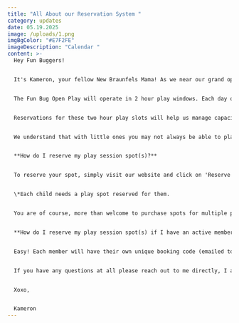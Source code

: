 ```yaml
---
title: "All About our Reservation System "
category: updates
date: 05.19.2025
image: /uploads/1.png
imgBgColor: "#E7F2FE"
imageDescription: "Calendar "
content: >-
  Hey Fun Buggers! 


  It's Kameron, your fellow New Braunfels Mama! As we near our grand opening, I want to take a moment to go over our reservation system with you all. 


  The Fun Bug Open Play will operate in 2 hour play windows. Each day of the week has slightly different hours, so please refer to our hours of operation to determine what play slot is best for you and your littles. 


  Reservations for these two hour play slots will help us manage capacity to ensure a safe and enjoyable experience for everyone. Our space is subject to fire code regulations, which limit the number of guests we can accommodate at one time. By reserving your spot via our website, you can guarantee entry and avoid potential disappointment if we reach capacity. While we welcome walk-ins, availability is not guaranteed, so a reservation is the best way to secure your visit.


  We understand that with little ones you may not always be able to plan ahead. If you haven't reserved a spot ahead of time, you can check our reservation portal via our website to see if and how many spots are left for your preferred time. If we have spots open, you are more than welcome to come on in! However, in order to accomodate the play session following yours, if you and your littles arrive after the start time of the current session you will only be able to play until the end of it (and not the full two hours). 


  **How do I reserve my play session spot(s)?**


  To reserve your spot, simply visit our website and click on 'Reserve Play Time' on our home page. This will take you to our reservation portal where you can choose your preferred date and time, as well as complete your payment. You may arrive 10 minutes prior to the start of your play session. When you arrive at our studio, please check in at the front desk and complete any necessary waivers. A staff member will announce 10 minutes prior to the end of your play session to begin gathering your kids and belongings so that we can get ready for the next group. 


  \*Each child needs a play spot reserved for them.


  You are of course, more than welcome to purchase spots for multiple play sessions if your kids would like more than 2 hours to play. 


  **How do I reserve my play session spot(s) if I have an active membership?**


  Easy! Each member will have their own unique booking code (emailed to them at the time of purchasing membership) for play reservations. Simply follow the same steps above, and enter your code at checkout to reserve your spot. 


  If you have any questions at all please reach out to me directly, I am happy to help. As always, I can't wait to meet all of you!


  Xoxo,


  Kameron
---
```

